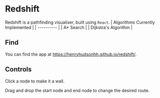 # Redshift
Redshift is a pathfinding visualiser, built using `React`.
| Algorithms Currently Implemented | 
| ---------- | 
| A* Search |
| Dijkstra's Algorithm |

## Find

You can find the app at https://henryhudsonhh.github.io/redshift/.

## Controls

Click a node to make it a wall.

Drag and drop the start node and end node to change the desired route.

